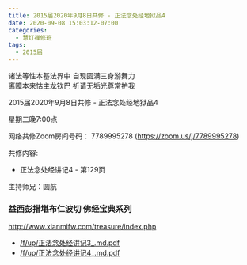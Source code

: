 ```yaml
---
title: 2015届2020年9月8日共修 - 正法念处经地狱品4
date: 2020-09-08 15:03:12-07:00
categories:
  - 慧灯禅修班
tags:
  - 2015届
---
```

诸法等性本基法界中 自现圆满三身游舞力  
离障本来怙主龙钦巴 祈请无垢光尊常护我  

2015届2020年9月8日共修 - 正法念处经地狱品4

星期二晚7:00点

网络共修Zoom房间号码： 7789995278 (<https://zoom.us/j/7789995278>)

共修内容: 

* 正法念处经讲记4 - 第129页

主持师兄：圆航

### 益西彭措堪布仁波切 佛经宝典系列
<http://www.xianmifw.com/treasure/index.php>

- [/f/up/正法念处经讲记3_.md.pdf](https://s3.ap-northeast-1.wasabisys.com/hdcx/hdv/f/up/正法念处经讲记3_.md.pdf)
- [/f/up/正法念处经讲记4_.md.pdf](https://s3.ap-northeast-1.wasabisys.com/hdcx/hdv/f/up/正法念处经讲记4_.md.pdf)
